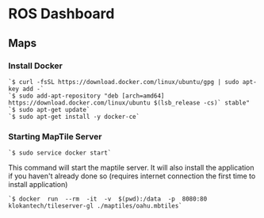 # ROS Dashboard

## Maps
### Install Docker

    `$ curl -fsSL https://download.docker.com/linux/ubuntu/gpg | sudo apt-key add -`
    `$ sudo add-apt-repository "deb [arch=amd64] https://download.docker.com/linux/ubuntu $(lsb_release -cs)` stable"
    `$ sudo apt-get update`
    `$ sudo apt-get install -y docker-ce`
    
### Starting MapTile Server

    `$ sudo service docker start`

This command will start the maptile server. It will also install the application if you haven't already done so (requires internet connection the first time to install application)
 
    `$ docker  run  --rm  -it  -v  $(pwd):/data  -p  8080:80  klokantech/tileserver-gl ./maptiles/oahu.mbtiles`